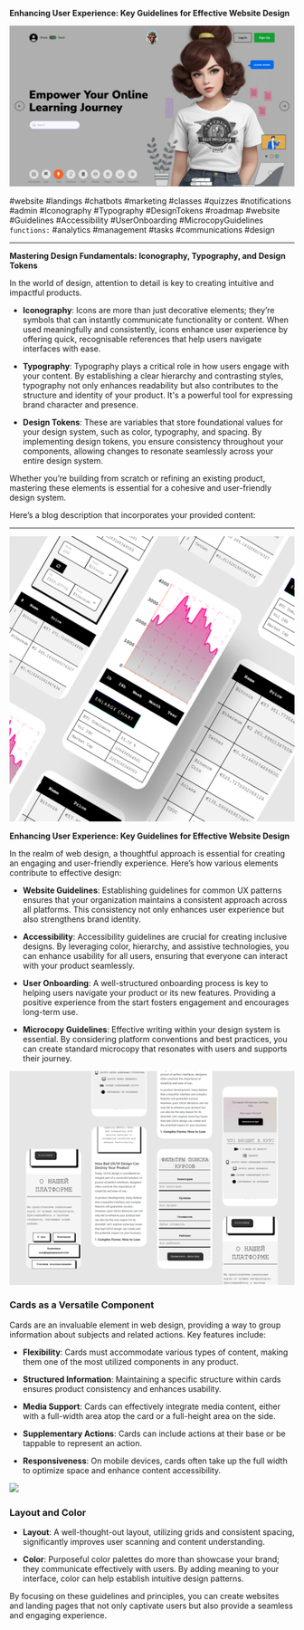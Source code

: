 **Enhancing User Experience: Key Guidelines for Effective Website Design**

![Banner](img/hero1.9a2f667.png)

#website #landings #chatbots #marketing #classes #quizzes #notifications #admin #Iconography #Typography #DesignTokens #roadmap #website #Guidelines #Accessibility #UserOnboarding #MicrocopyGuidelines 
`functions:`  #analytics #management #tasks #communications #design 


---

**Mastering Design Fundamentals: Iconography, Typography, and Design Tokens**

In the world of design, attention to detail is key to creating intuitive and impactful products. 

- **Iconography**: Icons are more than just decorative elements; they’re symbols that can instantly communicate functionality or content. When used meaningfully and consistently, icons enhance user experience by offering quick, recognisable references that help users navigate interfaces with ease.
  
- **Typography**: Typography plays a critical role in how users engage with your content. By establishing a clear hierarchy and contrasting styles, typography not only enhances readability but also contributes to the structure and identity of your product. It's a powerful tool for expressing brand character and presence.
  
- **Design Tokens**: These are variables that store foundational values for your design system, such as color, typography, and spacing. By implementing design tokens, you ensure consistency throughout your components, allowing changes to resonate seamlessly across your entire design system.

Whether you’re building from scratch or refining an existing product, mastering these elements is essential for a cohesive and user-friendly design system.

Here’s a blog description that incorporates your provided content:

---

![](img/Frame77.png)

**Enhancing User Experience: Key Guidelines for Effective Website Design**

In the realm of web design, a thoughtful approach is essential for creating an engaging and user-friendly experience. Here’s how various elements contribute to effective design:

- **Website Guidelines**: Establishing guidelines for common UX patterns ensures that your organization maintains a consistent approach across all platforms. This consistency not only enhances user experience but also strengthens brand identity.

- **Accessibility**: Accessibility guidelines are crucial for creating inclusive designs. By leveraging color, hierarchy, and assistive technologies, you can enhance usability for all users, ensuring that everyone can interact with your product seamlessly.

- **User Onboarding**: A well-structured onboarding process is key to helping users navigate your product or its new features. Providing a positive experience from the start fosters engagement and encourages long-term use.

- **Microcopy Guidelines**: Effective writing within your design system is essential. By considering platform conventions and best practices, you can create standard microcopy that resonates with users and supports their journey.


![](img/Frame27(2).png)

### Cards as a Versatile Component

Cards are an invaluable element in web design, providing a way to group information about subjects and related actions. Key features include:

- **Flexibility**: Cards must accommodate various types of content, making them one of the most utilized components in any product.
  
- **Structured Information**: Maintaining a specific structure within cards ensures product consistency and enhances usability.

- **Media Support**: Cards can effectively integrate media content, either with a full-width area atop the card or a full-height area on the side.

- **Supplementary Actions**: Cards can include actions at their base or be tappable to represent an action.

- **Responsiveness**: On mobile devices, cards often take up the full width to optimize space and enhance content accessibility.


![](Frame27(1)1.png)
### Layout and Color

- **Layout**: A well-thought-out layout, utilizing grids and consistent spacing, significantly improves user scanning and content understanding.

- **Color**: Purposeful color palettes do more than showcase your brand; they communicate effectively with users. By adding meaning to your interface, color can help establish intuitive design patterns.

By focusing on these guidelines and principles, you can create websites and landing pages that not only captivate users but also provide a seamless and engaging experience.

